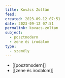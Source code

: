 ```yaml
---
title: Kovács Zoltán
feed: 
created: 2023-09-12 07:51
date: 2023-09-12 07:51
permalink: kovacs-zoltan
subject:
  - posztmodern
  - zene és irodalom
type:
  - személy
---
```

- [[posztmodern]]
- [[zene és irodalom]]